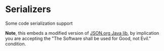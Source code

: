 # Serializers

Some code serialization support 

**Note**, this embeds a modified version of [JSON.org Java lib](https://github.com/stleary/JSON-java),
by implication you are accepting the  "The Software shall be used for Good, not Evil." condition.